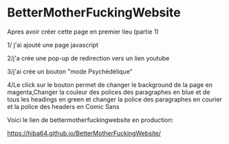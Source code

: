 # BetterMotherFuckingWebsite

Apres avoir créer cette page en premier lieu (partie 1) 


1/ j'ai ajouté une page javascript 


2/j'a crée une pop-up de redirection vers un lien youtube


3/j'ai crée un bouton "mode Psychédélique"


4/Le click sur le bouton permet de  changer le background de la page en magenta,Changer la couleur des polices des paragraphes en blue et de tous les headings en green et changer la police des paragraphes en courier et la police des headers en Comic Sans

Voici le lien de bettermotherfuckingwebsite en production:


https://hiba64.github.io/BetterMotherFuckingWebsite/
